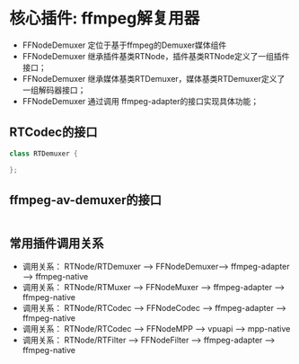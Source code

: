 # 核心插件: ffmpeg解复用器

- FFNodeDemuxer 定位于基于ffmpeg的Demuxer媒体组件
- FFNodeDemuxer 继承插件基类RTNode，插件基类RTNode定义了一组插件接口；
- FFNodeDemuxer 继承媒体基类RTDemuxer，媒体基类RTDemuxer定义了一组解码器接口；
- FFNodeDemuxer 通过调用 ffmpeg-adapter的接口实现具体功能；

## RTCodec的接口

``` c++
class RTDemuxer {

};
```

## ffmpeg-av-demuxer的接口

``` c++

```

## 常用插件调用关系

- 调用关系： RTNode/RTDemuxer --> FFNodeDemuxer--> ffmpeg-adapter --> ffmpeg-native
- 调用关系： RTNode/RTMuxer   --> FFNodeMuxer  --> ffmpeg-adapter --> ffmpeg-native
- 调用关系： RTNode/RTCodec   --> FFNodeCodec  --> ffmpeg-adapter --> ffmpeg-native
- 调用关系： RTNode/RTCodec   --> FFNodeMPP    --> vpuapi         --> mpp-native
- 调用关系： RTNode/RTFilter  --> FFNodeFilter --> ffmpeg-adapter --> ffmpeg-native